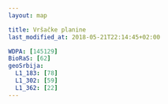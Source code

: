 ```yaml
---
layout: map

title: Vršačke planine
last_modified_at: 2018-05-21T22:14:45+02:00

WDPA: [145129]
BioRaS: [62]
geoSrbija:
  L1_183: [78]
  L1_302: [59]
  L1_362: [22]
---
```

